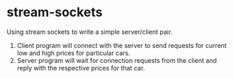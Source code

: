 # stream-sockets
Using stream sockets to write a simple server/client pair.

1. Client program will connect with the server to send requests for current low and high prices for particular cars.
2. Server program will wait for connection requests from the client and reply with the respective prices for that car.
